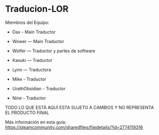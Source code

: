 # Traducion-LOR

Miembros del Equipo:

* Dax - Main Traductor

* Wower — Main Traductor

* Wolfer — Traductor y partes de software

* Kasuki — Traductor

* Lynn — Traductora

* Mike - Traductor

* UrathObsidian - Traductor

* Nine - Traductor

TODO LO QUE ESTÁ AQUÍ ESTA SUJETO A CAMBIOS Y NO REPRESENTA EL PRODUCTO FINAL

Más información en esta guía:
https://steamcommunity.com/sharedfiles/filedetails/?id=2774119316
